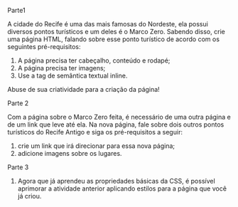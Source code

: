 
Parte1

A cidade do Recife é uma das mais famosas do Nordeste, ela possui diversos pontos turísticos e um deles é o Marco Zero. Sabendo disso, crie uma página HTML, falando sobre esse ponto turístico de acordo com os seguintes pré-requisitos: 

 1. A página precisa ter cabeçalho, conteúdo e rodapé;
 2. A página precisa ter imagens; 
 3. Use a tag de semântica textual inline. 

 Abuse de sua criatividade para a criação da página! 



 Parte 2

 Com a página sobre o Marco Zero feita, é necessário de uma outra página e de um link que leve até ela. Na nova página, fale sobre dois outros pontos turísticos do Recife Antigo e siga os pré-requisitos a seguir: 

 1. crie um link que irá direcionar para essa nova página; 
 2. adicione imagens sobre os lugares.

Parte 3
 1. Agora que já aprendeu as propriedades básicas da CSS, é possível aprimorar a atividade anterior aplicando estilos para a página que você já criou.

